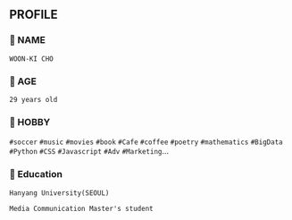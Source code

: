 ## PROFILE

### 💬 NAME
`WOON-KI CHO`


### 💬 AGE
`29 years old`


### 💬 HOBBY
`#soccer` `#music` `#movies` `#book` `#Cafe` `#coffee` `#poetry` `#mathematics` `#BigData` `#Python` `#CSS` `#Javascript` `#Adv` `#Marketing`...


### 💬 Education
`Hanyang University(SEOUL)` 

`Media Communication Master's student`



